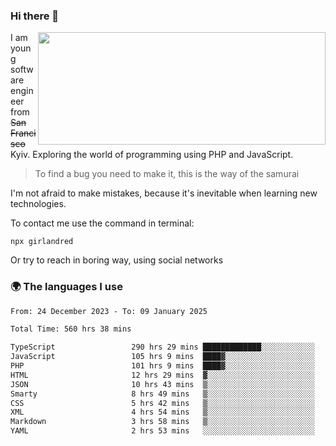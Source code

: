 ### Hi there 👋  

<img align='right' src="https://github-readme-stats.vercel.app/api?username=girlandred&count_private=true&show_icons=true&include_all_commits=true&hide_rank=true&hide_title=true&theme=buefy&card_width=300" width=460 height=180>


I am young software engineer from ~~San Francisco~~ Kyiv. Exploring the world of programming using PHP and JavaScript.


> To find a bug you need to make it, this is the way of the samurai



I'm not afraid to make mistakes, because it's inevitable when learning new technologies.

To contact me use the command in terminal:

```
npx girlandred
```

Or try to reach in boring way, using social networks


### 🌍 The languages I use

<!--START_SECTION:waka-->

```txt
From: 24 December 2023 - To: 09 January 2025

Total Time: 560 hrs 38 mins

TypeScript                 290 hrs 29 mins █████████████░░░░░░░░░░░░   51.80 %
JavaScript                 105 hrs 9 mins  ████▓░░░░░░░░░░░░░░░░░░░░   18.75 %
PHP                        101 hrs 9 mins  ████▓░░░░░░░░░░░░░░░░░░░░   18.04 %
HTML                       12 hrs 29 mins  ▓░░░░░░░░░░░░░░░░░░░░░░░░   02.23 %
JSON                       10 hrs 43 mins  ▒░░░░░░░░░░░░░░░░░░░░░░░░   01.91 %
Smarty                     8 hrs 49 mins   ▒░░░░░░░░░░░░░░░░░░░░░░░░   01.57 %
CSS                        5 hrs 42 mins   ▒░░░░░░░░░░░░░░░░░░░░░░░░   01.02 %
XML                        4 hrs 54 mins   ▒░░░░░░░░░░░░░░░░░░░░░░░░   00.88 %
Markdown                   3 hrs 58 mins   ▒░░░░░░░░░░░░░░░░░░░░░░░░   00.71 %
YAML                       2 hrs 53 mins   ░░░░░░░░░░░░░░░░░░░░░░░░░   00.52 %
```

<!--END_SECTION:waka-->
